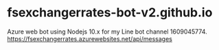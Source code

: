 # fsexchangerrates-bot-v2.github.io
Azure web bot using Nodejs 10.x for my Line bot channel 1609045774. https://fsexchangerrates.azurewebsites.net/api/messages
